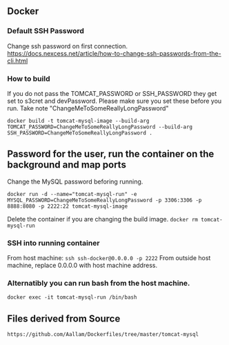 ## Docker

### Default SSH Password
Change ssh password on first connection.
https://docs.nexcess.net/article/how-to-change-ssh-passwords-from-the-cli.html

### How to build
If you do not pass the TOMCAT_PASSWORD or SSH_PASSWORD
they get set to s3cret and devPassword.
Please make sure you set these before you run.
Take note "ChangeMeToSomeReallyLongPassword"

`docker build -t tomcat-mysql-image --build-arg TOMCAT_PASSWORD=ChangeMeToSomeReallyLongPassword --build-arg SSH_PASSWORD=ChangeMeToSomeReallyLongPassword .`

## Password for the user, run the container on the background and map ports
Change the MySQL password beforing running.

`docker run -d --name="tomcat-mysql-run" -e MYSQL_PASSWORD=ChangeMeToSomeReallyLongPassword -p 3306:3306 -p 8888:8080 -p 2222:22 tomcat-mysql-image`

Delete the container if you are changing the build image. 
`docker rm tomcat-mysql-run`

### SSH into running container

From host machine:
`ssh ssh-docker@0.0.0.0 -p 2222`
From outside host machine, replace 0.0.0.0 with host machine address.

### Alternatibly you can run bash from the host machine.
`docker exec -it tomcat-mysql-run /bin/bash`

## Files derived from Source
`https://github.com/Aallam/Dockerfiles/tree/master/tomcat-mysql`
